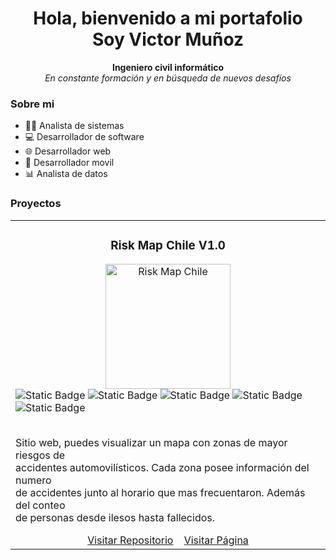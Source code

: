 <div align='center'>
  <h1 align='center'>Hola, bienvenido a mi portafolio <br> Soy Victor Muñoz </h1>
  <p><b>Ingeniero civil informático </b><br> <i>En constante formación y en búsqueda de nuevos desafíos</i></p>
</div>
<div>
  <h3>Sobre mi</h3>
  <ul>
    <li>🧑‍💻 Analista de sistemas</li>
    <li>💻 Desarrollador de software</li>
    <li>🌐 Desarrollador web</li>
    <li>📱 Desarrollador movil</li>
    <li>📊 Analista de datos</li>
  </ul>
</div>
   <h3>Proyectos</h3>
   <div align= 'center'>
     <table>
       <tbody>
         <tr>
           <td>
             <div align='center'>
               <h3>Risk Map Chile V1.0</h3>
               <a href="https://www.google.com" target="_blank" rel="noopener noreferrer">
                <img src="https://github.com/user-attachments/assets/203b42a3-dff9-4b41-9405-0add37054211" 
                     alt="Risk Map Chile" width="200" height="200" />
              </a>
                </div>
<img alt="Static Badge" src="https://img.shields.io/badge/Python-%23FFD43B?style=flat&logo=python">
           <img alt="Static Badge" src="https://img.shields.io/badge/React-white?style=flat&logo=react&logoColor=blue&labelColor=white">
           <img alt="Static Badge" src="https://img.shields.io/badge/Typescript-white?style=flat&logo=typescript">
           <img alt="Static Badge" src="https://img.shields.io/badge/Pandas-%23150458?style=flat&logo=pandas">
            <img alt="Static Badge" src="https://img.shields.io/badge/DBSCAN-%239C27B0">
               <p><br>Sitio web, puedes visualizar un mapa con zonas de mayor riesgos de<br> 
                 accidentes automovilísticos. Cada zona posee información del numero <br>
                 de accidentes junto al horario que mas frecuentaron. Además del conteo <br>
                 de personas desde ilesos hasta fallecidos.
               </p>
<div align="center">
  <a href="https://github.com/KrisMoshiro/risk-map-chile" target="_blank">Visitar Repositorio</a>&nbsp;&nbsp;&nbsp;
  <a href="https://krismoshiro.github.io/risk-map-chile-front/" target="_blank">Visitar Página</a>
</div>
           </td>
         </tr>
       </tbody>
     </table>  
   </div>
 </div>
</div>
</div>
